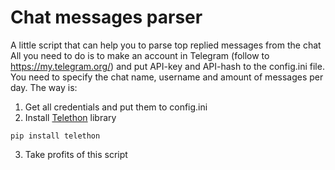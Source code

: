 # Chat messages parser
A little script that can help you to parse top replied messages from the chat
All you need to do is to make an account in Telegram (follow to https://my.telegram.org/)
and put API-key and API-hash to the config.ini file.
You need to specify the chat name, username and amount of messages per day.
The way is:
1) Get all credentials and put them to config.ini
2) Install  [Telethon](https://docs.telethon.dev/en/latest/) library
```shell
pip install telethon
```
3) Take profits of this script